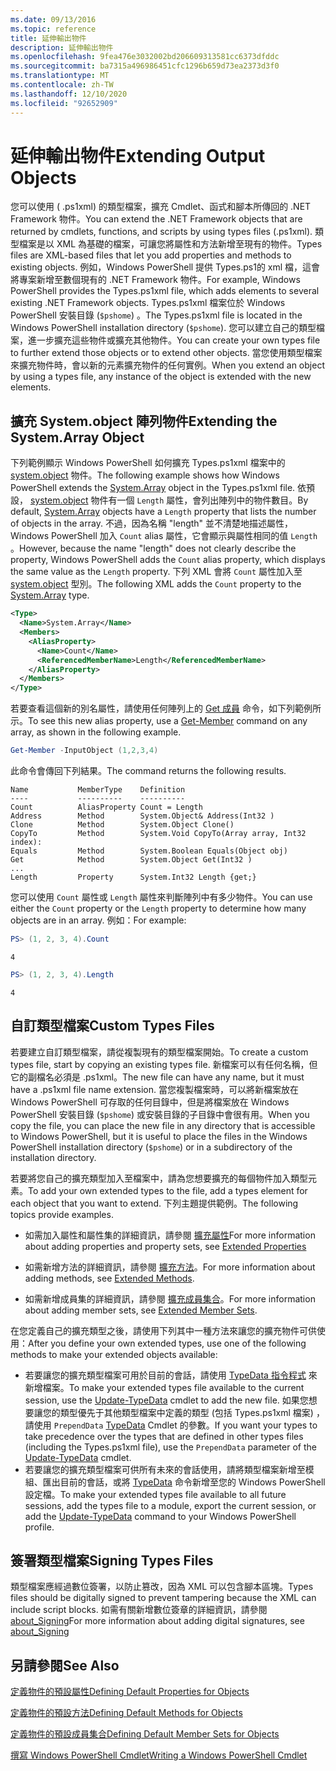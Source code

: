 ```yaml
---
ms.date: 09/13/2016
ms.topic: reference
title: 延伸輸出物件
description: 延伸輸出物件
ms.openlocfilehash: 9fea476e3032002bd206609313581cc6373dfddc
ms.sourcegitcommit: ba7315a496986451cfc1296b659d73ea2373d3f0
ms.translationtype: MT
ms.contentlocale: zh-TW
ms.lasthandoff: 12/10/2020
ms.locfileid: "92652909"
---
```

# <a name="extending-output-objects"></a><span data-ttu-id="e6ffa-103">延伸輸出物件</span><span class="sxs-lookup"><span data-stu-id="e6ffa-103">Extending Output Objects</span></span>

<span data-ttu-id="e6ffa-104">您可以使用 ( .ps1xml) 的類型檔案，擴充 Cmdlet、函式和腳本所傳回的 .NET Framework 物件。</span><span class="sxs-lookup"><span data-stu-id="e6ffa-104">You can extend the .NET Framework objects that are returned by cmdlets, functions, and scripts by using types files (.ps1xml).</span></span> <span data-ttu-id="e6ffa-105">類型檔案是以 XML 為基礎的檔案，可讓您將屬性和方法新增至現有的物件。</span><span class="sxs-lookup"><span data-stu-id="e6ffa-105">Types files are XML-based files that let you add properties and methods to existing objects.</span></span> <span data-ttu-id="e6ffa-106">例如，Windows PowerShell 提供 Types.ps1的 xml 檔，這會將專案新增至數個現有的 .NET Framework 物件。</span><span class="sxs-lookup"><span data-stu-id="e6ffa-106">For example, Windows PowerShell provides the Types.ps1xml file, which adds elements to several existing .NET Framework objects.</span></span> <span data-ttu-id="e6ffa-107">Types.ps1xml 檔案位於 Windows PowerShell 安裝目錄 (`$pshome`) 。</span><span class="sxs-lookup"><span data-stu-id="e6ffa-107">The Types.ps1xml file is located in the Windows PowerShell installation directory (`$pshome`).</span></span> <span data-ttu-id="e6ffa-108">您可以建立自己的類型檔案，進一步擴充這些物件或擴充其他物件。</span><span class="sxs-lookup"><span data-stu-id="e6ffa-108">You can create your own types file to further extend those objects or to extend other objects.</span></span> <span data-ttu-id="e6ffa-109">當您使用類型檔案來擴充物件時，會以新的元素擴充物件的任何實例。</span><span class="sxs-lookup"><span data-stu-id="e6ffa-109">When you extend an object by using a types file, any instance of the object is extended with the new elements.</span></span>

## <a name="extending-the-systemarray-object"></a><span data-ttu-id="e6ffa-110">擴充 System.object 陣列物件</span><span class="sxs-lookup"><span data-stu-id="e6ffa-110">Extending the System.Array Object</span></span>

<span data-ttu-id="e6ffa-111">下列範例顯示 Windows PowerShell 如何擴充 Types.ps1xml 檔案中的 [system.object](/dotnet/api/System.Array) 物件。</span><span class="sxs-lookup"><span data-stu-id="e6ffa-111">The following example shows how Windows PowerShell extends the [System.Array](/dotnet/api/System.Array) object in the Types.ps1xml file.</span></span> <span data-ttu-id="e6ffa-112">依預設， [system.object](/dotnet/api/System.Array) 物件有一個 `Length` 屬性，會列出陣列中的物件數目。</span><span class="sxs-lookup"><span data-stu-id="e6ffa-112">By default, [System.Array](/dotnet/api/System.Array) objects have a `Length` property that lists the number of objects in the array.</span></span> <span data-ttu-id="e6ffa-113">不過，因為名稱 "length" 並不清楚地描述屬性，Windows PowerShell 加入 `Count` alias 屬性，它會顯示與屬性相同的值 `Length` 。</span><span class="sxs-lookup"><span data-stu-id="e6ffa-113">However, because the name "length" does not clearly describe the property, Windows PowerShell adds the `Count` alias property, which displays the same value as the `Length` property.</span></span> <span data-ttu-id="e6ffa-114">下列 XML 會將 `Count` 屬性加入至 [system.object](/dotnet/api/System.Array) 型別。</span><span class="sxs-lookup"><span data-stu-id="e6ffa-114">The following XML adds the `Count` property to the [System.Array](/dotnet/api/System.Array) type.</span></span>

```xml
<Type>
  <Name>System.Array</Name>
  <Members>
    <AliasProperty>
      <Name>Count</Name>
      <ReferencedMemberName>Length</ReferencedMemberName>
    </AliasProperty>
  </Members>
</Type>

```

<span data-ttu-id="e6ffa-115">若要查看這個新的別名屬性，請使用任何陣列上的 [Get 成員](/powershell/module/Microsoft.PowerShell.Utility/Get-Member) 命令，如下列範例所示。</span><span class="sxs-lookup"><span data-stu-id="e6ffa-115">To see this new alias property, use a [Get-Member](/powershell/module/Microsoft.PowerShell.Utility/Get-Member) command on any array, as shown in the following example.</span></span>

```powershell
Get-Member -InputObject (1,2,3,4)
```

<span data-ttu-id="e6ffa-116">此命令會傳回下列結果。</span><span class="sxs-lookup"><span data-stu-id="e6ffa-116">The command returns the following results.</span></span>

```output
Name           MemberType    Definition
----           ----------    ----------
Count          AliasProperty Count = Length
Address        Method        System.Object& Address(Int32 )
Clone          Method        System.Object Clone()
CopyTo         Method        System.Void CopyTo(Array array, Int32 index):
Equals         Method        System.Boolean Equals(Object obj)
Get            Method        System.Object Get(Int32 )
...
Length         Property      System.Int32 Length {get;}
```

<span data-ttu-id="e6ffa-117">您可以使用 `Count` 屬性或 `Length` 屬性來判斷陣列中有多少物件。</span><span class="sxs-lookup"><span data-stu-id="e6ffa-117">You can use either the `Count` property or the `Length` property to determine how many objects are in an array.</span></span> <span data-ttu-id="e6ffa-118">例如：</span><span class="sxs-lookup"><span data-stu-id="e6ffa-118">For example:</span></span>

```powershell
PS> (1, 2, 3, 4).Count
```

```output
4
```

```powershell
PS> (1, 2, 3, 4).Length
```

```output
4
```

## <a name="custom-types-files"></a><span data-ttu-id="e6ffa-119">自訂類型檔案</span><span class="sxs-lookup"><span data-stu-id="e6ffa-119">Custom Types Files</span></span>

<span data-ttu-id="e6ffa-120">若要建立自訂類型檔案，請從複製現有的類型檔案開始。</span><span class="sxs-lookup"><span data-stu-id="e6ffa-120">To create a custom types file, start by copying an existing types file.</span></span> <span data-ttu-id="e6ffa-121">新檔案可以有任何名稱，但它的副檔名必須是 .ps1xml。</span><span class="sxs-lookup"><span data-stu-id="e6ffa-121">The new file can have any name, but it must have a .ps1xml file name extension.</span></span> <span data-ttu-id="e6ffa-122">當您複製檔案時，可以將新檔案放在 Windows PowerShell 可存取的任何目錄中，但是將檔案放在 Windows PowerShell 安裝目錄 (`$pshome`) 或安裝目錄的子目錄中會很有用。</span><span class="sxs-lookup"><span data-stu-id="e6ffa-122">When you copy the file, you can place the new file in any directory that is accessible to Windows PowerShell, but it is useful to place the files in the Windows PowerShell installation directory (`$pshome`) or in a subdirectory of the installation directory.</span></span>

<span data-ttu-id="e6ffa-123">若要將您自己的擴充類型加入至檔案中，請為您想要擴充的每個物件加入類型元素。</span><span class="sxs-lookup"><span data-stu-id="e6ffa-123">To add your own extended types to the file, add a types element for each object that you want to extend.</span></span> <span data-ttu-id="e6ffa-124">下列主題提供範例。</span><span class="sxs-lookup"><span data-stu-id="e6ffa-124">The following topics provide examples.</span></span>

- <span data-ttu-id="e6ffa-125">如需加入屬性和屬性集的詳細資訊，請參閱 [擴充屬性](./extending-properties-for-objects.md)</span><span class="sxs-lookup"><span data-stu-id="e6ffa-125">For more information about adding properties and property sets, see [Extended Properties](./extending-properties-for-objects.md)</span></span>

- <span data-ttu-id="e6ffa-126">如需新增方法的詳細資訊，請參閱 [擴充方法](./defining-default-methods-for-objects.md)。</span><span class="sxs-lookup"><span data-stu-id="e6ffa-126">For more information about adding methods, see [Extended Methods](./defining-default-methods-for-objects.md).</span></span>

- <span data-ttu-id="e6ffa-127">如需新增成員集的詳細資訊，請參閱 [擴充成員集合](./defining-default-member-sets-for-objects.md)。</span><span class="sxs-lookup"><span data-stu-id="e6ffa-127">For more information about adding member sets, see [Extended Member Sets](./defining-default-member-sets-for-objects.md).</span></span>

<span data-ttu-id="e6ffa-128">在您定義自己的擴充類型之後，請使用下列其中一種方法來讓您的擴充物件可供使用：</span><span class="sxs-lookup"><span data-stu-id="e6ffa-128">After you define your own extended types, use one of the following methods to make your extended objects available:</span></span>

- <span data-ttu-id="e6ffa-129">若要讓您的擴充類型檔案可用於目前的會話，請使用 [TypeData 指令程式](/powershell/module/Microsoft.PowerShell.Utility/Update-TypeData) 來新增檔案。</span><span class="sxs-lookup"><span data-stu-id="e6ffa-129">To make your extended types file available to the current session, use the [Update-TypeData](/powershell/module/Microsoft.PowerShell.Utility/Update-TypeData) cmdlet to add the new file.</span></span> <span data-ttu-id="e6ffa-130">如果您想要讓您的類型優先于其他類型檔案中定義的類型 (包括 Types.ps1xml 檔案) ，請使用 `PrependData` [TypeData](/powershell/module/Microsoft.PowerShell.Utility/Update-TypeData) Cmdlet 的參數。</span><span class="sxs-lookup"><span data-stu-id="e6ffa-130">If you want your types to take precedence over the types that are defined in other types files (including the Types.ps1xml file), use the `PrependData` parameter of the [Update-TypeData](/powershell/module/Microsoft.PowerShell.Utility/Update-TypeData) cmdlet.</span></span>
- <span data-ttu-id="e6ffa-131">若要讓您的擴充類型檔案可供所有未來的會話使用，請將類型檔案新增至模組、匯出目前的會話，或將 [TypeData](/powershell/module/Microsoft.PowerShell.Utility/Update-TypeData) 命令新增至您的 Windows PowerShell 設定檔。</span><span class="sxs-lookup"><span data-stu-id="e6ffa-131">To make your extended types file available to all future sessions, add the types file to a module, export the current session, or add the [Update-TypeData](/powershell/module/Microsoft.PowerShell.Utility/Update-TypeData) command to your Windows PowerShell profile.</span></span>

## <a name="signing-types-files"></a><span data-ttu-id="e6ffa-132">簽署類型檔案</span><span class="sxs-lookup"><span data-stu-id="e6ffa-132">Signing Types Files</span></span>

<span data-ttu-id="e6ffa-133">類型檔案應經過數位簽署，以防止篡改，因為 XML 可以包含腳本區塊。</span><span class="sxs-lookup"><span data-stu-id="e6ffa-133">Types files should be digitally signed to prevent tampering because the XML can include script blocks.</span></span> <span data-ttu-id="e6ffa-134">如需有關新增數位簽章的詳細資訊，請參閱 [about_Signing](/powershell/module/microsoft.powershell.core/about/about_signing)</span><span class="sxs-lookup"><span data-stu-id="e6ffa-134">For more information about adding digital signatures, see [about_Signing](/powershell/module/microsoft.powershell.core/about/about_signing)</span></span>

## <a name="see-also"></a><span data-ttu-id="e6ffa-135">另請參閱</span><span class="sxs-lookup"><span data-stu-id="e6ffa-135">See Also</span></span>

[<span data-ttu-id="e6ffa-136">定義物件的預設屬性</span><span class="sxs-lookup"><span data-stu-id="e6ffa-136">Defining Default Properties for Objects</span></span>](./extending-properties-for-objects.md)

[<span data-ttu-id="e6ffa-137">定義物件的預設方法</span><span class="sxs-lookup"><span data-stu-id="e6ffa-137">Defining Default Methods for Objects</span></span>](./defining-default-methods-for-objects.md)

[<span data-ttu-id="e6ffa-138">定義物件的預設成員集合</span><span class="sxs-lookup"><span data-stu-id="e6ffa-138">Defining Default Member Sets for Objects</span></span>](./defining-default-member-sets-for-objects.md)

[<span data-ttu-id="e6ffa-139">撰寫 Windows PowerShell Cmdlet</span><span class="sxs-lookup"><span data-stu-id="e6ffa-139">Writing a Windows PowerShell Cmdlet</span></span>](./writing-a-windows-powershell-cmdlet.md)
